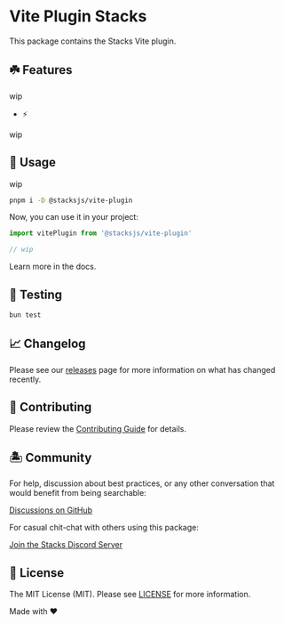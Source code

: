 # Vite Plugin Stacks

This package contains the Stacks Vite plugin.

## ☘️ Features

wip

- ⚡️

wip

## 🤖 Usage

wip

```bash
pnpm i -D @stacksjs/vite-plugin
```

Now, you can use it in your project:

```js
import vitePlugin from '@stacksjs/vite-plugin'

// wip
```

Learn more in the docs.

## 🧪 Testing

```bash
bun test
```

## 📈 Changelog

Please see our [releases](https://github.com/stacksjs/stacks/releases) page for more information on what has changed recently.

## 🚜 Contributing

Please review the [Contributing Guide](https://github.com/stacksjs/contributing) for details.

## 🏝 Community

For help, discussion about best practices, or any other conversation that would benefit from being searchable:

[Discussions on GitHub](https://github.com/stacksjs/stacks/discussions)

For casual chit-chat with others using this package:

[Join the Stacks Discord Server](https://discord.ow3.org)

## 📄 License

The MIT License (MIT). Please see [LICENSE](https://github.com/stacksjs/stacks/tree/main/LICENSE.md) for more information.

Made with ❤️
